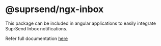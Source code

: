 # @suprsend/ngx-inbox

This package can be included in angular applications to easily integrate SuprSend Inbox notifications.

Refer full documentation [here](https://docs.suprsend.com/docs/inbox-angular)
